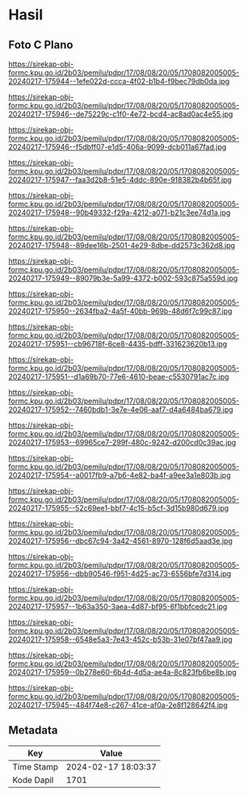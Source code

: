 # Hasil

## Foto C Plano

https://sirekap-obj-formc.kpu.go.id/2b03/pemilu/pdpr/17/08/08/20/05/1708082005005-20240217-175944--1efe022d-ccca-4f02-b1b4-f9bec79db0da.jpg

https://sirekap-obj-formc.kpu.go.id/2b03/pemilu/pdpr/17/08/08/20/05/1708082005005-20240217-175946--de75229c-c1f0-4e72-bcd4-ac8ad0ac4e55.jpg

https://sirekap-obj-formc.kpu.go.id/2b03/pemilu/pdpr/17/08/08/20/05/1708082005005-20240217-175946--f5dbff07-e1d5-406a-9099-dcb011a67fad.jpg

https://sirekap-obj-formc.kpu.go.id/2b03/pemilu/pdpr/17/08/08/20/05/1708082005005-20240217-175947--faa3d2b8-51e5-4ddc-890e-918382b4b65f.jpg

https://sirekap-obj-formc.kpu.go.id/2b03/pemilu/pdpr/17/08/08/20/05/1708082005005-20240217-175948--90b49332-f29a-4212-a071-b21c3ee74d1a.jpg

https://sirekap-obj-formc.kpu.go.id/2b03/pemilu/pdpr/17/08/08/20/05/1708082005005-20240217-175948--89dee16b-2501-4e29-8dbe-dd2573c362d8.jpg

https://sirekap-obj-formc.kpu.go.id/2b03/pemilu/pdpr/17/08/08/20/05/1708082005005-20240217-175949--89079b3e-5a99-4372-b002-593c875a559d.jpg

https://sirekap-obj-formc.kpu.go.id/2b03/pemilu/pdpr/17/08/08/20/05/1708082005005-20240217-175950--2634fba2-4a5f-40bb-969b-48d6f7c99c87.jpg

https://sirekap-obj-formc.kpu.go.id/2b03/pemilu/pdpr/17/08/08/20/05/1708082005005-20240217-175951--cb96718f-6ce8-4435-bdff-331623620b13.jpg

https://sirekap-obj-formc.kpu.go.id/2b03/pemilu/pdpr/17/08/08/20/05/1708082005005-20240217-175951--d1a69b70-77e6-4610-beae-c5530791ac7c.jpg

https://sirekap-obj-formc.kpu.go.id/2b03/pemilu/pdpr/17/08/08/20/05/1708082005005-20240217-175952--7460bdb1-3e7e-4e06-aaf7-d4a6484ba679.jpg

https://sirekap-obj-formc.kpu.go.id/2b03/pemilu/pdpr/17/08/08/20/05/1708082005005-20240217-175953--69965ce7-299f-480c-9242-d200cd0c39ac.jpg

https://sirekap-obj-formc.kpu.go.id/2b03/pemilu/pdpr/17/08/08/20/05/1708082005005-20240217-175954--a0017fb9-a7b6-4e82-ba4f-a9ee3a1e803b.jpg

https://sirekap-obj-formc.kpu.go.id/2b03/pemilu/pdpr/17/08/08/20/05/1708082005005-20240217-175955--52c69ee1-bbf7-4c15-b5cf-3d15b980d679.jpg

https://sirekap-obj-formc.kpu.go.id/2b03/pemilu/pdpr/17/08/08/20/05/1708082005005-20240217-175956--dbc67c94-3a42-4561-8970-128f6d5aad3e.jpg

https://sirekap-obj-formc.kpu.go.id/2b03/pemilu/pdpr/17/08/08/20/05/1708082005005-20240217-175956--dbb90546-f951-4d25-ac73-6556bfe7d314.jpg

https://sirekap-obj-formc.kpu.go.id/2b03/pemilu/pdpr/17/08/08/20/05/1708082005005-20240217-175957--1b63a350-3aea-4d87-bf95-6f1bbfcedc21.jpg

https://sirekap-obj-formc.kpu.go.id/2b03/pemilu/pdpr/17/08/08/20/05/1708082005005-20240217-175958--6548e5a3-7e43-452c-b53b-31e07bf47aa9.jpg

https://sirekap-obj-formc.kpu.go.id/2b03/pemilu/pdpr/17/08/08/20/05/1708082005005-20240217-175959--0b278e60-6b4d-4d5a-ae4a-8c823fb6be8b.jpg

https://sirekap-obj-formc.kpu.go.id/2b03/pemilu/pdpr/17/08/08/20/05/1708082005005-20240217-175945--484f74e8-c267-41ce-af0a-2e8f128642f4.jpg


## Metadata

| Key        | Value               |
| ---------- | ------------------- |
| Time Stamp | 2024-02-17 18:03:37 |
| Kode Dapil | 1701                |



